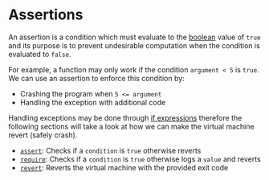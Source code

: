 # Assertions

An assertion is a condition which must evaluate to the [boolean](../../language/built-ins/boolean.md) value of `true` and its purpose is to prevent undesirable computation when the condition is evaluated to `false`.

For example, a function may only work if the condition `argument < 5` is `true`. We can use an assertion to enforce this condition by:

- Crashing the program when `5 <= argument`
- Handling the exception with additional code

Handling exceptions may be done through [if expressions](../../language/control-flow/if-expressions.md) therefore the following sections will take a look at how we can make the virtual machine revert (safely crash).

- [`assert`](assert.md): Checks if a `condition` is `true` otherwise reverts
- [`require`](require.md): Checks if a `condition` is `true` otherwise logs a `value` and reverts
- [`revert`](revert.md): Reverts the virtual machine with the provided exit code
